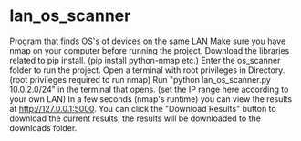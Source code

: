 # lan_os_scanner
Program that finds OS's of devices on the same LAN
Make sure you have nmap on your computer before running the project.
Download the libraries related to pip install. (pip install python-nmap etc.)
Enter the os_scanner folder to run the project.
Open a terminal with root privileges in Directory. (root privileges required to run nmap)
Run "python lan_os_scanner.py 10.0.2.0/24" in the terminal that opens. (set the IP range here according to your own LAN)
In a few seconds (nmap's runtime) you can view the results at http://127.0.0.1:5000.
You can click the "Download Results" button to download the current results, the results will be downloaded to the downloads folder.
